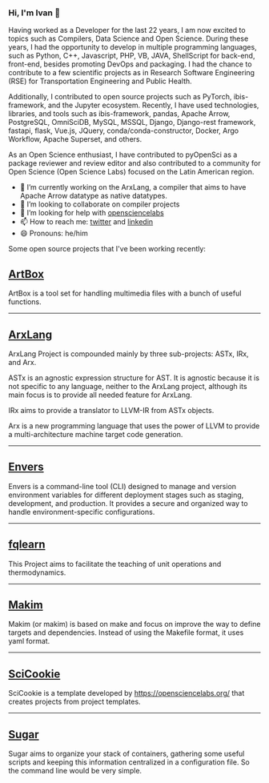 ### Hi, I'm Ivan 👋

Having worked as a Developer for the last 22 years, I am now excited to topics such as Compilers, Data Science and Open Science. During these years, I had the opportunity to develop in multiple programming languages, such as Python, C++, Javascript, PHP, VB, JAVA, ShellScript for back-end, front-end, besides promoting DevOps and packaging. I had the chance to contribute to a few scientific projects as in Research Software Engineering (RSE) for Transportation Engineering and Public Health.

Additionally, I contributed to open source projects such as PyTorch, ibis-framework, and the Jupyter ecosystem. Recently, I have used technologies, libraries, and tools such as ibis-framework, pandas, Apache Arrow, PostgreSQL, OmniSciDB, MySQL, MSSQL, Django, Django-rest framework, fastapi, flask, Vue.js, JQuery, conda/conda-constructor, Docker, Argo Workflow, Apache Superset, and others.

As an Open Science enthusiast, I have contributed to pyOpenSci as a package reviewer and review editor and also contributed to a community for Open Science (Open Science Labs) focused on the Latin American region.

- 🌱 I’m currently working on the ArxLang, a compiler that aims to have Apache Arrow datatype as native datatypes.
- 👯 I’m looking to collaborate on compiler projects
- 🤔 I’m looking for help with [opensciencelabs](https://discord.opensciencelabs.org)
- 📫 How to reach me: [twitter](https://twitter.com/xmnlab) and [linkedin](https://www.linkedin.com/in/ivan-ogasawara/)
- 😄 Pronouns: he/him


Some open source projects that I've been working recently:


## [ArtBox](https://osl-incubator.github.io/artbox/)

ArtBox is a tool set for handling multimedia files with a bunch of useful
functions.

---

## [ArxLang](https://arxlang.github.io/)

ArxLang Project is compounded mainly by three sub-projects: ASTx, IRx, and Arx.

ASTx is an agnostic expression structure for AST. It is agnostic because it is
not specific to any language, neither to the ArxLang project, although its main
focus is to provide all needed feature for ArxLang.

IRx aims to provide a translator to LLVM-IR from ASTx objects.

Arx is a new programming language that uses the power of LLVM to provide a
multi-architecture machine target code generation.

---

## [Envers](https://osl-incubator.github.io/envers/)

Envers is a command-line tool (CLI) designed to manage and version environment
variables for different deployment stages such as staging, development, and
production. It provides a secure and organized way to handle
environment-specific configurations.

---

## [fqlearn](https://osl-pocs.github.io/fqlearn/)

This Project aims to facilitate the teaching of unit operations and
thermodynamics.

---

## [Makim](https://osl-incubator.github.io/makim/)

Makim (or makim) is based on make and focus on improve the way to define targets
and dependencies. Instead of using the Makefile format, it uses yaml format.

---

## [SciCookie](https://osl-incubator.github.io/scicookie)

SciCookie is a template developed by <https://opensciencelabs.org/> that creates
projects from project templates.

---

## [Sugar](https://osl-incubator.github.io/sugar/)

Sugar aims to organize your stack of containers, gathering some useful scripts
and keeping this information centralized in a configuration file. So the command
line would be very simple.
